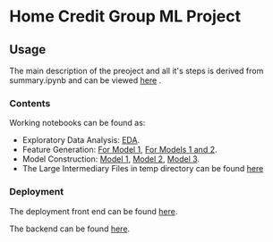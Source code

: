 
# Home Credit Group ML Project

## Usage
The main description of the preoject and all it's steps is derived from summary.ipynb and can be viewed [here](https://gediminas-skvarnavicius.github.io/home_credit/) .

### Contents
Working notebooks can be found as:

* Exploratory Data Analysis: [EDA](EDA.ipynb).
* Feature Generation: [For Model 1](feature_generation_model1.ipynb), [For Models 1 and 2](feature_generation_model2-3.ipynb).
* Model Construction: [Model 1](model_1_difficulties.ipynb), [Model 2](model_2_credit_limit.ipynb), [Model 3](model_3_consumer_loan_fee.ipynb).
* The Large Intermediary Files in temp directory can be found [here](https://drive.google.com/drive/folders/1gDsvcx6LQa9zNx9knxnJr85kZSHD_qin?usp=sharing)

### Deployment
The deployment front end can be found [here](https://frontend-ubfu2xlf7q-oe.a.run.app/).

The backend can be found [here](https://fee-prediction-backend-ubfu2xlf7q-oe.a.run.app/).



